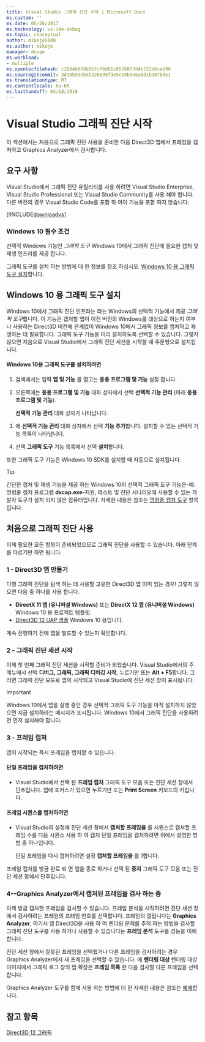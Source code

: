 ```yaml
---
title: Visual Studio 그래픽 진단 시작 | Microsoft Docs
ms.custom: ''
ms.date: 05/26/2017
ms.technology: vs-ide-debug
ms.topic: conceptual
author: mikejo5000
ms.author: mikejo
manager: douge
ms.workload:
- multiple
ms.openlocfilehash: c2804b07db0b7cf8d01c8578877d4b722d6ceb96
ms.sourcegitcommit: 3d10b93eb5b326639f3e5c19b9e6a8d1ba078de1
ms.translationtype: MT
ms.contentlocale: ko-KR
ms.lasthandoff: 04/18/2018
---
```

# <a name="getting-started-with-visual-studio-graphics-diagnostics"></a>Visual Studio 그래픽 진단 시작
이 섹션에서는 처음으로 그래픽 진단 사용을 준비한 다음 Direct3D 앱에서 프레임을 캡처하고 Graphics Analyzer에서 검사합니다.  
  
## <a name="requirements"></a>요구 사항  
 Visual Studio에서 그래픽 진단 유틸리티를 사용 하려면 Visual Studio Enterprise, Visual Studio Professional 또는 Visual Studio Community를 사용 해야 합니다.  다른 버전의 경우 Visual Studio Code를 포함 하 여이 기능을 포함 하지 않습니다.
 
 [!INCLUDE[downloadvs](../includes/downloadvs_md.md)]  
  
### <a name="windows-10-prerequisites"></a>Windows 10 필수 조건  
 선택적 Windows 기능인 *그래픽 도구* Windows 10에서 그래픽 진단에 필요한 캡처 및 재생 인프라를 제공 합니다.  
  
 그래픽 도구를 설치 하는 방법에 대 한 정보를 참조 하십시오. [Windows 10 용 그래픽 도구 설치](#InstallGraphicsTools)합니다.  
  
##  <a name="InstallGraphicsTools"></a> Windows 10 용 그래픽 도구 설치  
 Windows 10에서 그래픽 진단 인프라는 라는 Windows의 선택적 기능에서 제공 *그래픽 도구*합니다. 이 기능은 캡처할 앱이 이전 버전의 Windows를 대상으로 하는지 여부나 사용하는 Direct3D 버전에 관계없이 Windows 10에서 그래픽 정보를 캡처하고 재생하는 데 필요합니다. 그래픽 도구 기능을 미리 설치하도록 선택할 수 있습니다. 그렇지 않으면 처음으로 Visual Studio에서 그래픽 진단 세션을 시작할 때 주문형으로 설치됩니다.  
  
#### <a name="to-install-graphics-tools-for-windows-10"></a>Windows 10용 그래픽 도구를 설치하려면  
  
1.  검색에서는 입력 **앱 및 기능** 를 열고는 **응용 프로그램 및 기능** 설정 합니다.
  
3.  오른쪽에는 **응용 프로그램 및 기능** 대화 상자에서 선택 **선택적 기능 관리** (아래 **응용 프로그램 및 기능**).

    **선택적 기능 관리** 대화 상자가 나타납니다.
  
4.  에 **선택적 기능 관리** 대화 상자에서 선택 **기능 추가**합니다. 설치할 수 있는 선택적 기능 목록이 나타납니다.  
  
5.  선택 **그래픽 도구** 기능 목록에서 선택 **설치**합니다.  
  
 또한 그래픽 도구 기능은 Windows 10 SDK를 설치할 때 자동으로 설치됩니다.  
  
> [!TIP]
>  간단한 캡처 및 재생 기능을 제공 하는 Windows 10의 선택적 그래픽 도구 기능은-예: 명령줄 캡처 프로그램 **dxcap.exe**-지원, 테스트 및 진단 시나리오에 사용할 수 있는 개발자 도구가 설치 되지 않은 컴퓨터입니다. 자세한 내용은 참조는 [명령줄 캡처 도구](command-line-capture-tool.md) 항목입니다.  
  
## <a name="using-graphics-diagnostics-for-the-first-time"></a>처음으로 그래픽 진단 사용  
 이제 필요한 모든 항목이 준비되었으므로 그래픽 진단을 사용할 수 있습니다. 아래 단계를 따르기만 하면 됩니다.  
  
### <a name="1---create-a-direct3d-app"></a>1 - Direct3D 앱 만들기  
 다행 그래픽 진단을 탐색 하는 데 사용할 고유한 Direct3D 앱 이미 있는 경우! 그렇지 않으면 다음 중 하나를 사용 합니다.

- **DirectX 11 앱 (유니버설 Windows)** 또는 **DirectX 12 앱 (유니버설 Windows)** Windows 10 용 프로젝트 템플릿.
- [Direct3D 12 UAP 샘플](https://code.msdn.microsoft.com/Direct3D-12-UAP-Sample-ecb1779f) Windows 10 용입니다.  
  
 계속 진행하기 전에 앱을 빌드할 수 있는지 확인합니다.  
  
### <a name="2---start-a-graphics-diagnostics-session"></a>2 - 그래픽 진단 세션 시작  
 이제 첫 번째 그래픽 진단 세션을 시작할 준비가 되었습니다. Visual Studio에서의 주 메뉴에서 선택 **디버그, 그래픽, 그래픽 디버깅 시작**, 누르기만 또는 **Alt + F5**합니다. 그러면 그래픽 진단 모드로 앱이 시작되고 Visual Studio에 진단 세션 창이 표시됩니다.  
  
> [!IMPORTANT]
>  Windows 10에서 앱을 실행 중인 경우 선택적 그래픽 도구 기능을 아직 설치하지 않았으면 지금 설치하라는 메시지가 표시됩니다. Windows 10에서 그래픽 진단을 사용하려면 먼저 설치해야 합니다.  
  
### <a name="3---capture-frames"></a>3 - 프레임 캡처  
 앱이 시작되는 즉시 프레임을 캡처할 수 있습니다.  
  
#### <a name="to-capture-single-frames"></a>단일 프레임을 캡처하려면  
  
-   Visual Studio에서 선택 된 **프레임 캡처** 그래픽 도구 모음 또는 진단 세션 창에서 단추입니다. 앱에 포커스가 있으면 누르기만 또는 **Print Screen** 키보드의 키입니다.
  
#### <a name="to-capture-a-sequence-of-frames"></a>프레임 시퀀스를 캡처하려면  
  
-   Visual Studio의 설정에 진단 세션 창에서 **캡처할 프레임을** 를 시퀀스로 캡처할 프레임 수를 다음 시퀀스 사용 하 여 캡처 단일 프레임을 캡처하려면 위에서 설명한 방법 중 하나입니다.  
  
     단일 프레임을 다시 캡처하려면 설정 **캡처할 프레임을** 를 *1*합니다.  
  
 프레임 캡처를 방금 완료 되 면 앱을 종료 하거나 선택 된 **중지** 그래픽 도구 모음 또는 진단 세션 창에서 단추입니다.  
  
### <a name="4---examine-captured-frames-in-the-graphics-analyzer"></a>4--Graphics Analyzer에서 캡처된 프레임을 검사 하는 중  
 이제 방금 캡처한 프레임을 검사할 수 있습니다. 프레임 분석을 시작하려면 진단 세션 창에서 검사하려는 프레임의 프레임 번호를 선택합니다. 프레임의 열립니다는 **Graphics Analyzer**, 여기서 앱 Direct3D을 사용 하 여 렌더링 문제를 추적 하는 방법을 검사할 그래픽 진단 도구를 사용 하거나 사용할 수 있습니다는 **프레임 분석** 도구를 성능을 이해 합니다.  
  
 진단 세션 창에서 잘못된 프레임을 선택했거나 다른 프레임을 검사하려는 경우 Graphics Analyzer에서 새 프레임을 선택할 수 있습니다. 에 **렌더링 대상** 렌더링 대상 이미지에서 그래픽 로그 창의 탭 확장은 **프레임 목록** 한 다음 검사할 다른 프레임을 선택 합니다.  
  
 Graphics Analyzer 도구를 함께 사용 하는 방법에 대 한 자세한 내용은 참조는 [예제](graphics-diagnostics-examples.md)합니다.  
  
## <a name="see-also"></a>참고 항목  
 [Direct3D 12 그래픽](http://msdn.microsoft.com/en-us/52094ae3-3b44-4689-9ee7-1ba1b3a779cb)